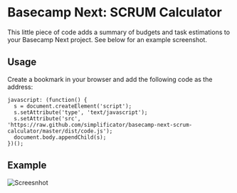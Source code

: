 # Basecamp Next: SCRUM Calculator

This little piece of code adds a summary of budgets and task estimations to your Basecamp Next project. See below for an example screenshot.

## Usage

Create a bookmark in your browser and add the following code as the address:

    javascript: (function() {
      s = document.createElement('script');
      s.setAttribute('type', 'text/javascript');
      s.setAttribute('src', 'https://raw.github.com/simplificator/basecamp-next-scrum-calculator/master/dist/code.js');
      document.body.appendChild(s);
    })();

## Example

![Screesnhot](http://tardis1.tinygrab.com/grabs/d3a1bfce724df3361d99347fb716313a16e3938890.png)
